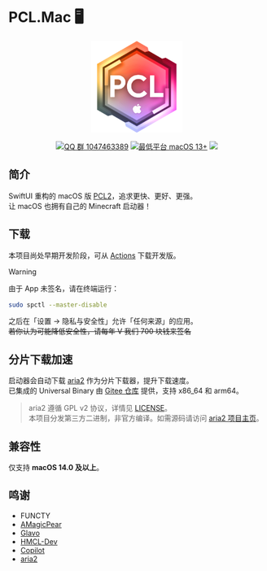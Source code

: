 # PCL.Mac 🖥️

<div align="center">
  <img alt="Logo" src="/.github/assets/icon.png" width="180">

  [![QQ 群 1047463389](https://img.shields.io/badge/QQ群-1047463389-blue)](https://jq.qq.com/?_wv=1027&k=5X6X9X8X)
  [![最低平台 macOS 13+](https://img.shields.io/badge/macOS-13.0+-blue)](https://developer.apple.com/macos/)
  [![](https://hits.zkitefly.eu.org/?tag=https://github.com/PCL-Community/PCL.Mac)](https://hits.zkitefly.eu.org/?tag=https://github.com/PCL-Community/PCL.Mac&web=true)
</div>

## 简介

SwiftUI 重构的 macOS 版 [PCL2](https://github.com/Hex-Dragon/PCL2)，追求更快、更好、更强。  
让 macOS 也拥有自己的 Minecraft 启动器！

## 下载

本项目尚处早期开发阶段，可从 [Actions](https://github.com/PCL-Community/PCL.Mac/actions) 下载开发版。

> [!WARNING]
> 由于 App 未签名，请在终端运行：
> ```bash
> sudo spctl --master-disable
> ```
> 之后在「设置 → 隐私与安全性」允许「任何来源」的应用。  
> ~~若你认为可能降低安全性，请每年 V 我们 700 块钱来签名~~

## 分片下载加速

启动器会自动下载 [aria2](https://github.com/aria2/aria2) 作为分片下载器，提升下载速度。  
已集成的 Universal Binary 由 [Gitee 仓库](https://gitee.com/yizhimcqiu/aria2-macos-universal) 提供，支持 x86_64 和 arm64。

> aria2 遵循 GPL v2 协议，详情见 [LICENSE](https://gitee.com/yizhimcqiu/aria2-macos-universal/blob/master/COPYING)。  
> 本项目分发第三方二进制，非官方编译。如需源码请访问 [aria2 项目主页](https://github.com/aria2/aria2)。

## 兼容性

仅支持 **macOS 14.0 及以上**。

## 鸣谢

- FUNCTY
- [AMagicPear](https://github.com/AMagicPear)
- [Glavo](https://github.com/Glavo)
- [HMCL-Dev](https://github.com/HMCL-Dev)
- [Copilot](https://github.com/copilot)
- [aria2](https://github.com/aria2/aria2)
